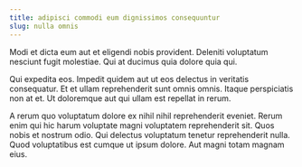 ```yaml
---
title: adipisci commodi eum dignissimos consequuntur
slug: nulla omnis
---
```


Modi et dicta eum aut et eligendi nobis provident. Deleniti voluptatum nesciunt fugit molestiae. Qui at ducimus quia dolore quia qui.

Qui expedita eos. Impedit quidem aut ut eos delectus in veritatis consequatur. Et et ullam reprehenderit sunt omnis omnis. Itaque perspiciatis non at et. Ut doloremque aut qui ullam est repellat in rerum.

A rerum quo voluptatum dolore ex nihil nihil reprehenderit eveniet. Rerum enim qui hic harum voluptate magni voluptatem reprehenderit sit. Quos nobis et nostrum odio. Qui delectus voluptatum tenetur reprehenderit nulla. Quod voluptatibus est cumque ut ipsum dolore. Aut magni totam magnam eius.
